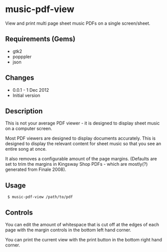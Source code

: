 music-pdf-view
==============

View and print multi page sheet music PDFs on a single screen/sheet.

Requirements (Gems)
------------------
* gtk2
* popppler
* json

Changes
-------
* 0.0.1 - 1 Dec 2012
 * Initial version

Description
-----------
This is not your average PDF viewer - it is designed to display sheet
music on a computer screen.

Most PDF viewers are designed to display documents accurately.  This is
designed to display the relevant content for sheet music so that you see
an entire song at once.

It also removes a configurable amount of the page margins. (Defaults are
set to trim the margins in Kingsway Shop PDFs - which are mostly(?)
generated from Finale 2008).

Usage
-----
     $ music-pdf-view /path/to/pdf

Controls
--------
You can edit the amount of whitespace that is cut off at the edges of
each page with the margin controls in the bottom left hand corner.

You can print the current view with the print button in the bottom right
hand corner.

